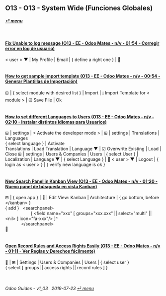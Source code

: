 ## O13 - O13 - System Wide (Funciones Globales)
#### [_&#x23CE; menu_](/o13/ee/o13-ee-guides_menu.md)  

<br>

#### [Fix Unable to log message (O13 - EE - Odoo Mates - n/v - 01:54 - Corregir error en log de usuario)](https://youtube.com/embed/VOleoUE-hqM?autoplay=1&start=0&end=0&rel=0)
< user \> &#x25BC; | My Profile | Email | { define a right one } | &#x1F4BE;<br><br>

#### [How to get sample import template (O13 - EE - Odoo Mates - n/v - 00:54 - Generar Plantillas de Importación)](https://youtube.com/embed/Sl3-EhT4qwk?autoplay=1&start=0&end=0&rel=0)
&#x229E; | { select module with desired list } | Import | &#x2B73; Import Template for < module > | &#x2611; Save File | Ok<br><br>

#### [How to set different Languages to Users (O13 - EE - Odoo Mates - n/v - 02:10 - Instalar distintos Idiomas para Usuarios)](https://youtube.com/embed/8-UhC8VI7is?autoplay=1&start=0&end=0&rel=0)
&#x229E; | settings | < Activate the developer mode > | &#x229E; | settings | Translations | Languages  
{ select language } | Activate  
Translations | Load Translation | Language &#x25BC; | &#x2611; Overwrite Existing | Load | Close
&#x229E; | settings | Users & Companies | Users | { select User } | Localization | Language &#x25BC; | { select Language } | &#x1F4BE;
< user \> &#x25BC; | Logout | { login as < user > } | { verify new language is ok }<br><br>

#### [New Search Panel in Kanban View (O13 - EE - Odoo Mates - n/v - 01:20 - Nuevo panel de búsqueda en vista Kanban)](https://youtube.com/embed/38CqLPOlalo?autoplay=1&start=0&end=0&rel=0)
&#x229E; | { open app } | &#x1F41E; | Edit View: Kanban | Architecture | { go bottom, before \</kanban\> }  
{ add }&nbsp;&nbsp;&nbsp;\<searchpanel\>  
&nbsp;&nbsp;&nbsp;&nbsp;&nbsp;&nbsp;&nbsp;&nbsp;&nbsp;&nbsp;&nbsp;&nbsp;&nbsp;&nbsp;&nbsp;&nbsp;&nbsp;&nbsp;&nbsp;&nbsp;&nbsp;\[ <field name="xxx" \[ groups="xxx.xxx" || select="multi" || \<nil\> \] icon="fa-xxx"/> \]&#x207F;  
&nbsp;&nbsp;&nbsp;&nbsp;&nbsp;&nbsp;&nbsp;&nbsp;&nbsp;&nbsp;&nbsp;&nbsp;&nbsp;\</searchpanel\>  
&#x1F4BE;<br><br>

#### [Open Record Rules and Access Rights Easily (O13 - EE - Odoo Mates - n/v - 01:11 - Ver Reglas y Derechos fácilmente)](https://youtube.com/embed/FLKaAKfhq_Y?autoplay=1&start=0&end=0&rel=0)
&#x1F41E; | &#x229E; | Settings | Users & Companies | Users | { select user }  
{ select [ groups || access rights || record rules ] }

<br>

###### Odoo Guides - v1_03 &nbsp; 2019-07-23  [_&#x23CE; menu_](/o13/ee/o13-ee-guides_menu.md)  
